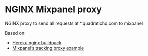 # NGINX Mixpanel proxy

NGINX proxy to send all requests at *.quadratichq.com to mixpanel

Based on:

- [Heroku nginx buildpack](https://github.com/heroku/heroku-buildpack-nginx)
- [Mixpanel’s tracking proxy example](https://github.com/mixpanel/tracking-proxy)
